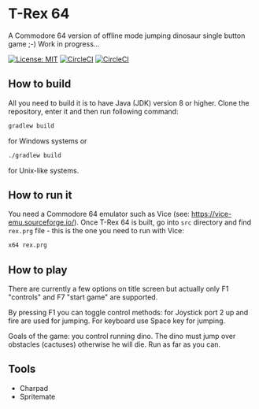 # T-Rex 64
A Commodore 64 version of offline mode jumping dinosaur single button game ;-) Work in progress...

[![License: MIT](https://img.shields.io/badge/License-MIT-yellow.svg)](https://opensource.org/licenses/MIT)
[![CircleCI](https://circleci.com/gh/maciejmalecki/trex64/tree/master.svg?style=svg)](https://circleci.com/gh/maciejmalecki/trex64/tree/master)
[![CircleCI](https://circleci.com/gh/maciejmalecki/trex64/tree/develop.svg?style=svg)](https://circleci.com/gh/maciejmalecki/trex64/tree/develop)

## How to build
All you need to build it is to have Java (JDK) version 8 or higher. Clone the repository, enter it and then run following command:
```bash
gradlew build
```
for Windows systems or
```bash
./gradlew build
```
for Unix-like systems.

## How to run it
You need a Commodore 64 emulator such as Vice (see: https://vice-emu.sourceforge.io/). Once T-Rex 64 is built, go into `src` directory and find `rex.prg` file - this is the one you need to run with Vice:
```bash
x64 rex.prg
```

## How to play
There are currently a few options on title screen but actually only F1 "controls" and F7 "start game" are supported.

By pressing F1 you can toggle control methods: for Joystick port 2 up and fire are used for jumping. For keyboard use Space key for jumping.

Goals of the game: you control running dino. The dino must jump over obstacles (cactuses) otherwise he will die. Run as far as you can.

## Tools

* Charpad
* Spritemate
